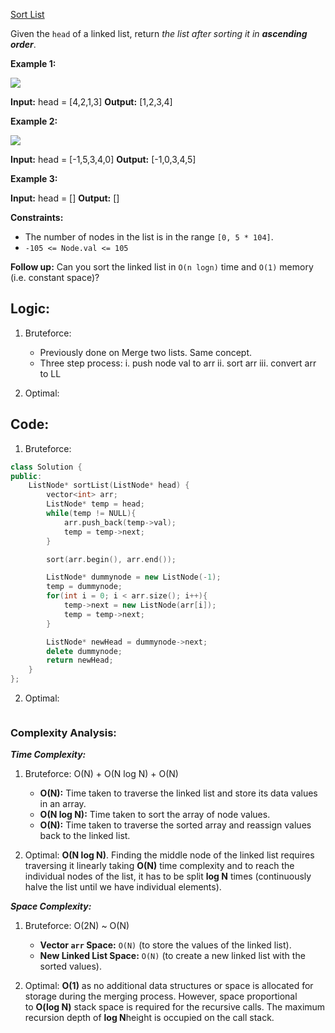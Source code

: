 [Sort List](https://leetcode.com/problems/sort-list/)

Given the `head` of a linked list, return _the list after sorting it in **ascending order**_.

**Example 1:**

![](https://assets.leetcode.com/uploads/2020/09/14/sort_list_1.jpg)

**Input:** head = [4,2,1,3]
**Output:** [1,2,3,4]

**Example 2:**

![](https://assets.leetcode.com/uploads/2020/09/14/sort_list_2.jpg)

**Input:** head = [-1,5,3,4,0]
**Output:** [-1,0,3,4,5]

**Example 3:**

**Input:** head = []
**Output:** []

**Constraints:**

- The number of nodes in the list is in the range `[0, 5 * 104]`.
- `-105 <= Node.val <= 105`

**Follow up:** Can you sort the linked list in `O(n logn)` time and `O(1)` memory (i.e. constant space)?

## **Logic:**

1. Bruteforce: 
	- Previously done on Merge two lists. Same concept.
	- Three step process: i. push node val to arr       ii. sort arr     iii. convert arr to LL

2. Optimal:


## **Code:**

1. Bruteforce:
```cpp
class Solution {
public:
    ListNode* sortList(ListNode* head) {
        vector<int> arr;
        ListNode* temp = head;
        while(temp != NULL){
            arr.push_back(temp->val);
            temp = temp->next;
        }

        sort(arr.begin(), arr.end());

        ListNode* dummynode = new ListNode(-1);
        temp = dummynode;
        for(int i = 0; i < arr.size(); i++){
            temp->next = new ListNode(arr[i]);
            temp = temp->next;
        }

        ListNode* newHead = dummynode->next;
        delete dummynode;
        return newHead;
    }
};
```

2. Optimal: 
```cpp

```

### **Complexity Analysis:**

***Time Complexity:***
1. Bruteforce: O(N) + O(N log N) + O(N) 
	- **O(N):** Time taken to traverse the linked list and store its data values in an array.
	- **O(N log N):** Time taken to sort the array of node values.
	- **O(N):** Time taken to traverse the sorted array and reassign values back to the linked list.

2. Optimal: **O(N log N)**. Finding the middle node of the linked list requires traversing it linearly taking **O(N)** time complexity and to reach the individual nodes of the list, it has to be split **log N** times (continuously halve the list until we have individual elements).

***Space Complexity:***
1. Bruteforce: O(2N) ~ O(N)
	 - **Vector `arr` Space:** `O(N)` (to store the values of the linked list).
	 - **New Linked List Space:** `O(N)` (to create a new linked list with the sorted values).

2. Optimal: **O(1)** as no additional data structures or space is allocated for storage during the merging process. However, space proportional to **O(log N)** stack space is required for the recursive calls. The maximum recursion depth of **log N**height is occupied on the call stack.
